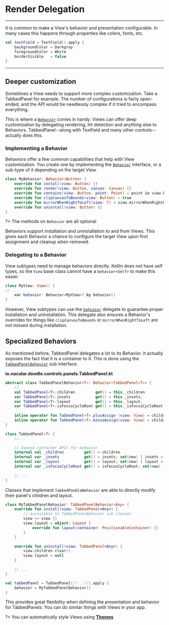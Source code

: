 # Render Delegation
-------------------

It is common to make a View's behavior and presentation configurable. In many cases this happens through properties like colors, fonts, etc.

```kotlin
val textField = TextField().apply {
    backgroundColor = Darkgray
    foregroundColor = White
    borderVisible   = false
}
```
---
## Deeper customization

Sometimes a View needs to support more complex customization. Take a TabbedPanel for example. The number of configurations is
fairly open-ended; and the API would be needlessly complex if it tried to encompass everything.

This is where a [`Behavior`](https://github.com/nacular/doodle/blob/master/Core/src/commonMain/kotlin/io/nacular/doodle/core/Behavior.kt#L6)
comes in handy. Views can offer deep customization by delegating rendering, hit detection and anything else to Behaviors. TabbedPanel--along
with Textfield and many other controls--actually does this.

### Implementing a Behavior

Behaviors offer a few common capabilities that help with View customization. You create one by implementing the [`Behavior`](https://github.com/nacular/doodle/blob/master/Core/src/commonMain/kotlin/io/nacular/doodle/core/Behavior.kt#L6)
interface, or a sub-type of it depending on the target View.

```kotlin
class MyBehavior: Behavior<Button> {
    override fun install(view: Button) {}
    override fun render(view: Button, canvas: Canvas) {}
    override fun contains(view: Button, point: Point) = point in view.bounds
    override fun clipCanvasToBounds(view: Button) = true
    override fun mirrorWhenRightToLeft(view: T) = view.mirrorWhenRightLeft
    override fun uninstall(view: Button) {}
}
``` 

?> The methods on `Behavior` are all optional

Behaviors support installation and uninstallation to and from Views. This gives each Behavior a chance to configure the target
View upon first assignment and cleanup when removed.

### Delegating to a Behavior

View subtypes need to manage behaviors directly. Kotlin does not have self types, so the `View` base class cannot have a
`behavior<Self>` to make this easier.

```kotlin
class MyView: View() {
// ...
    var behavior: Behavior<MyView>? by behavior()
}
```

However, View subtypes can use the [`behvaior`](https://github.com/nacular/doodle/blob/master/Core/src/commonMain/kotlin/io/nacular/doodle/core/View.kt#L914)
delegate to guarantee proper installation and uninstallation. This delegate also ensures a Behavior's overrides for things like
`clipCanvasToBounds` or `mirrorWhenRightToLeft` are not missed during installation.

## Specialized Behaviors

As mentioned before, TabbedPanel delegates a lot to its Behavior. It actually exposes the fact that it is a container to it. This is done
using the [`TabbedPanelBehavior`](https://github.com/nacular/doodle/blob/master/Controls/src/commonMain/kotlin/io/nacular/doodle/controls/panels/TabbedPanel.kt#L15)
sub interface.

**io.nacular.doodle.controls.panels.TabbedPanel.kt**

```kotlin
abstract class TabbedPanelBehavior<T>: Behavior<TabbedPanel<T>> {
    // 
    val TabbedPanel<T>.children         get() = this._children
    var TabbedPanel<T>.insets           get() = this._insets;           set(new) { _insets           = new }
    var TabbedPanel<T>.layout           get() = this._layout;           set(new) { _layout           = new }
    var TabbedPanel<T>.isFocusCycleRoot get() = this._isFocusCycleRoot; set(new) { _isFocusCycleRoot = new }
    
    inline operator fun TabbedPanel<T>.plusAssign (view: View) = children.plusAssign (view)
    inline operator fun TabbedPanel<T>.minusAssign(view: View) = children.minusAssign(view)
}

class TabbedPanel<T> {
    //...

    // Expose container APIs for behavior
    internal val _children         get() = children
    internal var _insets           get() = insets; set(new) { insets = new }
    internal var _layout           get() = layout; set(new) { layout = new }
    internal var _isFocusCycleRoot get() = isFocusCycleRoot; set(new) { isFocusCycleRoot = new }
    
    // ...
}
```

Classes that implement `TabbedPanbleBehavior` are able to directly modify their panel's children and layout.

```kotlin
class MyTabbedPanelBehavior: TabbedPanelBehavior<Any> {
    override fun install(view: TabbedPanel<Any>) {
        // accessible to TabbedPanelBehavior sub classes
        view += view {}
        view.layout = object: Layout {
            override fun layout(container: PositionableContainer) {}
        }
    }

    override fun uninstall(view: TabbedPanel<Any>) {
        view.children.clear()
        view.layout = null
    }

    // ...
}
```

```kotlin
val tabbedPanel = TabbedPanel(/*...*/).apply {
    behavior = MyTabbedPanelBehavior()
}
```

This provides great flexibility when defining the presentation and behavior for TabbedPanels. You can do similar things with
Views in your app.

?> You can automatically style Views using [**Themes**](themes.md)